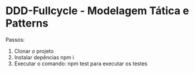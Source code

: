 # DDD-Fullcycle - Modelagem Tática e Patterns

Passos: <br>

1. Clonar o projeto <br>
2. Instalar depências npm i <br>
3. Executar o comando: npm test para executar os testes

